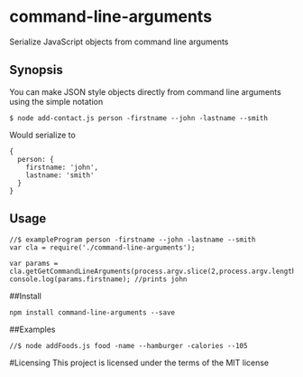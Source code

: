 # command-line-arguments
Serialize JavaScript objects from command line arguments

## Synopsis
You can make JSON style objects directly from command line arguments using the simple notation
```
$ node add-contact.js person -firstname --john -lastname --smith
```
Would serialize to
```
{
  person: {
    firstname: 'john',
    lastname: 'smith'
  }
}
```
## Usage
```
//$ exampleProgram person -firstname --john -lastname --smith
var cla = require('./command-line-arguments');

var params = cla.getGetCommandLineArguments(process.argv.slice(2,process.argv.length));
console.log(params.firstname); //prints john
```

##Install
```
npm install command-line-arguments --save
```

##Examples

```
//$ node addFoods.js food -name --hamburger -calories --105
```

#Licensing
This project is licensed under the terms of the MIT license

